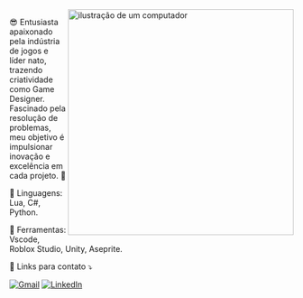 <img src="https://png.pngtree.com/png-vector/20230728/ourmid/pngtree-ps4-clipart-playstation-game-console-illustration-cartoon-vector-png-image_6812485.png" alt="ilustração de um computador" min-width="400px" max-width="400px" width="400px" align="right">

<p align="left"> 
  😎 Entusiasta apaixonado pela indústria de jogos e líder nato, trazendo criatividade como Game Designer. Fascinado pela resolução de problemas, meu objetivo é impulsionar inovação e excelência em cada projeto. 🚀
</p>

<p align="left">
  🔱 Linguagens: Lua, C#, Python.
</p>

<p align="left">
  💼 Ferramentas: Vscode, Roblox Studio, Unity, Aseprite.
</p>

<p align="left">
  💌 Links para contato ⤵️
</p>

<p align="left">
  <a href="contato.jhon.j@gmail.com" title="Gmail">
  <img src="https://img.shields.io/badge/-Gmail-FF0000?style=flat-square&labelColor=FF0000&logo=gmail&logoColor=white&link=LINK-DO-SEU-GMAIL" alt="Gmail"/></a>
  <a href="https://www.linkedin.com/in/jhonatan-erik/" title="LinkedIn">
  <img src="https://img.shields.io/badge/-Linkedin-0e76a8?style=flat-square&logo=Linkedin&logoColor=white&link=LINK-DO-SEU-LINKEDIN" alt="LinkedIn"/></a>
</p>
